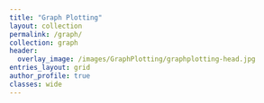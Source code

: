 ```yaml
---
title: "Graph Plotting"
layout: collection
permalink: /graph/
collection: graph
header:
  overlay_image: /images/GraphPlotting/graphplotting-head.jpg
entries_layout: grid
author_profile: true
classes: wide
---
```



